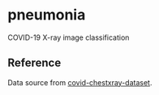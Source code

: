 # pneumonia
COVID-19 X-ray image classification

## Reference
Data source from [covid-chestxray-dataset](https://github.com/ieee8023/covid-chestxray-dataset).
